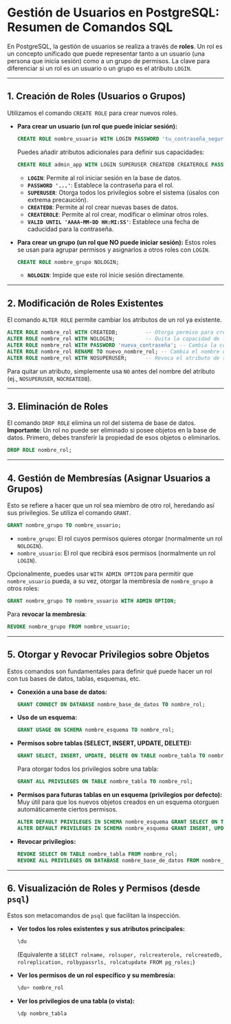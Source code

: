# **Gestión de Usuarios en PostgreSQL:  Resumen de Comandos SQL**

En PostgreSQL, la gestión de usuarios se realiza a través de **roles**. Un rol es un concepto unificado que puede representar tanto a un usuario (una persona que inicia sesión) como a un grupo de permisos. La clave para diferenciar si un rol es un usuario o un grupo es el atributo `LOGIN`.

---

## **1. Creación de Roles (Usuarios o Grupos)**

Utilizamos el comando `CREATE ROLE` para crear nuevos roles.

* **Para crear un usuario (un rol que puede iniciar sesión):**

    ```sql
    CREATE ROLE nombre_usuario WITH LOGIN PASSWORD 'tu_contraseña_segura';
    ```

    Puedes añadir atributos adicionales para definir sus capacidades:

    ```sql
    CREATE ROLE admin_app WITH LOGIN SUPERUSER CREATEDB CREATEROLE PASSWORD 'otra_contraseña';
    ```

    * **`LOGIN`**: Permite al rol iniciar sesión en la base de datos.
    * **`PASSWORD '...'`**: Establece la contraseña para el rol.
    * **`SUPERUSER`**: Otorga todos los privilegios sobre el sistema (úsalos con extrema precaución).
    * **`CREATEDB`**: Permite al rol crear nuevas bases de datos.
    * **`CREATEROLE`**: Permite al rol crear, modificar o eliminar otros roles.
    * **`VALID UNTIL 'AAAA-MM-DD HH:MI:SS'`**: Establece una fecha de caducidad para la contraseña.

* **Para crear un grupo (un rol que NO puede iniciar sesión):**
    Estos roles se usan para agrupar permisos y asignarlos a otros roles con `LOGIN`.

    ```sql
    CREATE ROLE nombre_grupo NOLOGIN;
    ```

    * **`NOLOGIN`**: Impide que este rol inicie sesión directamente.

---

## **2. Modificación de Roles Existentes**

El comando `ALTER ROLE` permite cambiar los atributos de un rol ya existente.

```sql
ALTER ROLE nombre_rol WITH CREATEDB;         -- Otorga permiso para crear bases de datos
ALTER ROLE nombre_rol WITH NOLOGIN;          -- Quita la capacidad de login (lo convierte en grupo)
ALTER ROLE nombre_rol WITH PASSWORD 'nueva_contraseña'; -- Cambia la contraseña del rol
ALTER ROLE nombre_rol RENAME TO nuevo_nombre_rol; -- Cambia el nombre del rol
ALTER ROLE nombre_rol WITH NOSUPERUSER;      -- Revoca el atributo de superusuario
```

Para quitar un atributo, simplemente usa `NO` antes del nombre del atributo (ej., `NOSUPERUSER`, `NOCREATEDB`).

---

## **3. Eliminación de Roles**

El comando `DROP ROLE` elimina un rol del sistema de base de datos.
**Importante**: Un rol no puede ser eliminado si posee objetos en la base de datos. Primero, debes transferir la propiedad de esos objetos o eliminarlos.

```sql
DROP ROLE nombre_rol;
```

---

## **4. Gestión de Membresías (Asignar Usuarios a Grupos)**

Esto se refiere a hacer que un rol sea miembro de otro rol, heredando así sus privilegios. Se utiliza el comando `GRANT`.

```sql
GRANT nombre_grupo TO nombre_usuario;
```

* `nombre_grupo`: El rol cuyos permisos quieres otorgar (normalmente un rol `NOLOGIN`).
* `nombre_usuario`: El rol que recibirá esos permisos (normalmente un rol `LOGIN`).

Opcionalmente, puedes usar `WITH ADMIN OPTION` para permitir que `nombre_usuario` pueda, a su vez, otorgar la membresía de `nombre_grupo` a otros roles:

```sql
GRANT nombre_grupo TO nombre_usuario WITH ADMIN OPTION;
```

Para **revocar la membresía**:

```sql
REVOKE nombre_grupo FROM nombre_usuario;
```

---

## **5. Otorgar y Revocar Privilegios sobre Objetos**

Estos comandos son fundamentales para definir qué puede hacer un rol con tus bases de datos, tablas, esquemas, etc.

* **Conexión a una base de datos:**

    ```sql
    GRANT CONNECT ON DATABASE nombre_base_de_datos TO nombre_rol;
    ```

* **Uso de un esquema:**

    ```sql
    GRANT USAGE ON SCHEMA nombre_esquema TO nombre_rol;
    ```

* **Permisos sobre tablas (SELECT, INSERT, UPDATE, DELETE):**

    ```sql
    GRANT SELECT, INSERT, UPDATE, DELETE ON TABLE nombre_tabla TO nombre_rol;
    ```

    Para otorgar todos los privilegios sobre una tabla:

    ```sql
    GRANT ALL PRIVILEGES ON TABLE nombre_tabla TO nombre_rol;
    ```

* **Permisos para futuras tablas en un esquema (privilegios por defecto):**
    Muy útil para que los nuevos objetos creados en un esquema otorguen automáticamente ciertos permisos.

    ```sql
    ALTER DEFAULT PRIVILEGES IN SCHEMA nombre_esquema GRANT SELECT ON TABLES TO nombre_rol;
    ALTER DEFAULT PRIVILEGES IN SCHEMA nombre_esquema GRANT INSERT, UPDATE ON TABLES TO nombre_rol;
    ```

* **Revocar privilegios:**

    ```sql
    REVOKE SELECT ON TABLE nombre_tabla FROM nombre_rol;
    REVOKE ALL PRIVILEGES ON DATABASE nombre_base_de_datos FROM nombre_rol;
    ```

---

## **6. Visualización de Roles y Permisos (desde `psql`)**

Estos son metacomandos de `psql` que facilitan la inspección.

* **Ver todos los roles existentes y sus atributos principales:**

    ```sql
    \du
    ```

    (Equivalente a `SELECT rolname, rolsuper, rolcreaterole, rolcreatedb, rolreplication, rolbypassrls, rolcatupdate FROM pg_roles;`)

* **Ver los permisos de un rol específico y su membresía:**

    ```sql
    \du+ nombre_rol
    ```

* **Ver los privilegios de una tabla (o vista):**

    ```sql
    \dp nombre_tabla
    ```

